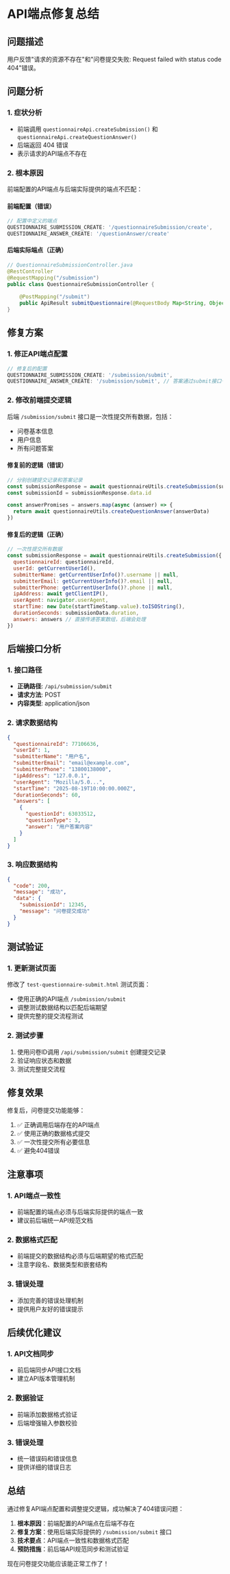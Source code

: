 # API端点修复总结

## 问题描述
用户反馈"请求的资源不存在"和"问卷提交失败: Request failed with status code 404"错误。

## 问题分析

### 1. 症状分析
- 前端调用 `questionnaireApi.createSubmission()` 和 `questionnaireApi.createQuestionAnswer()`
- 后端返回 404 错误
- 表示请求的API端点不存在

### 2. 根本原因
前端配置的API端点与后端实际提供的端点不匹配：

#### 前端配置（错误）
```javascript
// 配置中定义的端点
QUESTIONNAIRE_SUBMISSION_CREATE: '/questionnaireSubmission/create',
QUESTIONNAIRE_ANSWER_CREATE: '/questionAnswer/create'
```

#### 后端实际端点（正确）
```java
// QuestionnaireSubmissionController.java
@RestController
@RequestMapping("/submission")
public class QuestionnaireSubmissionController {
    
    @PostMapping("/submit")
    public ApiResult submitQuestionnaire(@RequestBody Map<String, Object> request)
}
```

## 修复方案

### 1. 修正API端点配置
```javascript
// 修复后的配置
QUESTIONNAIRE_SUBMISSION_CREATE: '/submission/submit',
QUESTIONNAIRE_ANSWER_CREATE: '/submission/submit', // 答案通过submit接口一起提交
```

### 2. 修改前端提交逻辑
后端 `/submission/submit` 接口是一次性提交所有数据，包括：
- 问卷基本信息
- 用户信息
- 所有问题答案

#### 修复前的逻辑（错误）
```javascript
// 分别创建提交记录和答案记录
const submissionResponse = await questionnaireUtils.createSubmission(submissionData)
const submissionId = submissionResponse.data.id

const answerPromises = answers.map(async (answer) => {
  return await questionnaireUtils.createQuestionAnswer(answerData)
})
```

#### 修复后的逻辑（正确）
```javascript
// 一次性提交所有数据
const submissionResponse = await questionnaireUtils.createSubmission({
  questionnaireId: questionnaireId,
  userId: getCurrentUserId(),
  submitterName: getCurrentUserInfo()?.username || null,
  submitterEmail: getCurrentUserInfo()?.email || null,
  submitterPhone: getCurrentUserInfo()?.phone || null,
  ipAddress: await getClientIP(),
  userAgent: navigator.userAgent,
  startTime: new Date(startTimeStamp.value).toISOString(),
  durationSeconds: submissionData.duration,
  answers: answers // 直接传递答案数组，后端会处理
})
```

## 后端接口分析

### 1. 接口路径
- **正确路径**: `/api/submission/submit`
- **请求方法**: POST
- **内容类型**: application/json

### 2. 请求数据结构
```json
{
  "questionnaireId": 77106636,
  "userId": 1,
  "submitterName": "用户名",
  "submitterEmail": "email@example.com",
  "submitterPhone": "13800138000",
  "ipAddress": "127.0.0.1",
  "userAgent": "Mozilla/5.0...",
  "startTime": "2025-08-19T10:00:00.000Z",
  "durationSeconds": 60,
  "answers": [
    {
      "questionId": 63033512,
      "questionType": 3,
      "answer": "用户答案内容"
    }
  ]
}
```

### 3. 响应数据结构
```json
{
  "code": 200,
  "message": "成功",
  "data": {
    "submissionId": 12345,
    "message": "问卷提交成功"
  }
}
```

## 测试验证

### 1. 更新测试页面
修改了 `test-questionnaire-submit.html` 测试页面：
- 使用正确的API端点 `/submission/submit`
- 调整测试数据结构以匹配后端期望
- 提供完整的提交流程测试

### 2. 测试步骤
1. 使用问卷ID调用 `/api/submission/submit` 创建提交记录
2. 验证响应状态和数据
3. 测试完整提交流程

## 修复效果

修复后，问卷提交功能能够：
1. ✅ 正确调用后端存在的API端点
2. ✅ 使用正确的数据格式提交
3. ✅ 一次性提交所有必要信息
4. ✅ 避免404错误

## 注意事项

### 1. API端点一致性
- 前端配置的端点必须与后端实际提供的端点一致
- 建议前后端统一API规范文档

### 2. 数据格式匹配
- 前端提交的数据结构必须与后端期望的格式匹配
- 注意字段名、数据类型和嵌套结构

### 3. 错误处理
- 添加完善的错误处理机制
- 提供用户友好的错误提示

## 后续优化建议

### 1. API文档同步
- 前后端同步API接口文档
- 建立API版本管理机制

### 2. 数据验证
- 前端添加数据格式验证
- 后端增强输入参数校验

### 3. 错误处理
- 统一错误码和错误信息
- 提供详细的错误日志

## 总结

通过修复API端点配置和调整提交逻辑，成功解决了404错误问题：

1. **根本原因**：前端配置的API端点在后端不存在
2. **修复方案**：使用后端实际提供的 `/submission/submit` 接口
3. **技术要点**：API端点一致性和数据格式匹配
4. **预防措施**：前后端API规范同步和测试验证

现在问卷提交功能应该能正常工作了！
